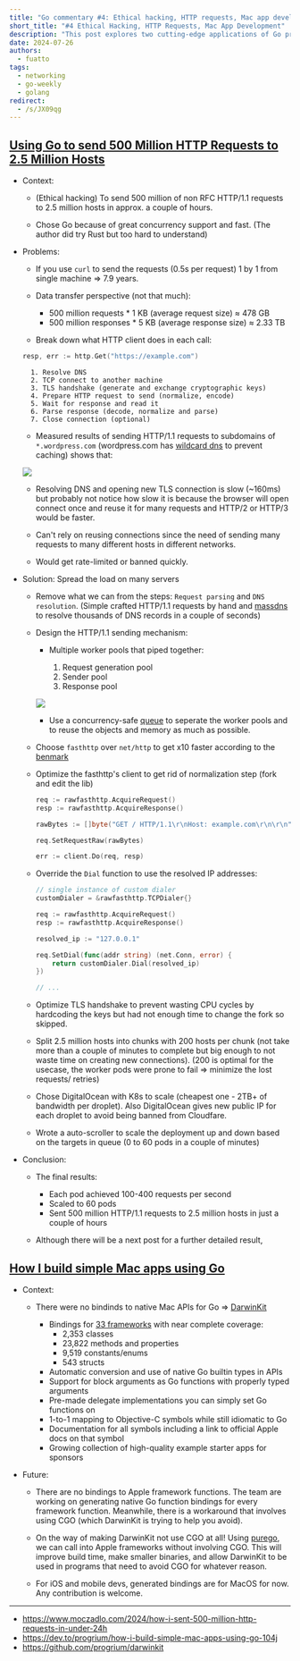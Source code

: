 ```yaml
---
title: "Go commentary #4: Ethical hacking, HTTP requests, Mac app development"
short_title: "#4 Ethical Hacking, HTTP Requests, Mac App Development"
description: "This post explores two cutting-edge applications of Go programming. First, it details an ethical hacking project that successfully sent 500 million HTTP requests to 2.5 million hosts using Go's concurrency features and custom optimizations. The article then introduces DarwinKit, a powerful Go library for creating native Mac applications without Objective-C or Swift. Both examples demonstrate Go's versatility in handling high-performance networking tasks and cross-platform development, showcasing its potential for complex, scalable projects in cybersecurity and application development."
date: 2024-07-26
authors:
  - fuatto
tags:
  - networking
  - go-weekly
  - golang
redirect:
  - /s/JX09qg
---
```


## [Using Go to send 500 Million HTTP Requests to 2.5 Million Hosts](https://www.moczadlo.com/2024/how-i-sent-500-million-http-requests-in-under-24h)

- Context:

  - (Ethical hacking) To send 500 million of non RFC HTTP/1.1 requests to 2.5 million hosts in approx. a couple of hours.

  - Chose Go because of great concurrency support and fast. (The author did try Rust but too hard to understand)

- Problems:

  - If you use `curl` to send the requests (0.5s per request) 1 by 1 from single machine => 7.9 years.

  - Data transfer perspective (not that much):

    - 500 million requests \* 1 KB (average request size) ≈ 478 GB
    - 500 million responses \* 5 KB (average response size) ≈ 2.33 TB

  - Break down what HTTP client does in each call:

  ```go
  resp, err := http.Get("https://example.com")
  ```

        1. Resolve DNS
        2. TCP connect to another machine
        3. TLS handshake (generate and exchange cryptographic keys)
        4. Prepare HTTP request to send (normalize, encode)
        5. Wait for response and read it
        6. Parse response (decode, normalize and parse)
        7. Close connection (optional)

  - Measured results of sending HTTP/1.1 requests to subdomains of `*.wordpress.com` (wordpress.com has [wildcard dns](https://en.wikipedia.org/wiki/Wildcard_DNS_record) to prevent caching) shows that:

  ![](assets/http-request-timings.webp)

  - Resolving DNS and opening new TLS connection is slow (~160ms) but probably not notice how slow it is because the browser will open connect once and reuse it for many requests and HTTP/2 or HTTP/3 would be faster.

  - Can't rely on reusing connections since the need of sending many requests to many different hosts in different networks.

  - Would get rate-limited or banned quickly.

- Solution: Spread the load on many servers

  - Remove what we can from the steps: `Request parsing` and `DNS resolution`. (Simple crafted HTTP/1.1 requests by hand and [massdns](https://github.com/blechschmidt/massdns) to resolve thousands of DNS records in a couple of seconds)

  - Design the HTTP/1.1 sending mechanism:

    - Multiple worker pools that piped together:

      1. Request generation pool
      2. Sender pool
      3. Response pool

    ![](assets/cannon-diagram.webp)

    - Use a concurrency-safe [queue](https://github.com/enriquebris/goconcurrentqueue) to seperate the worker pools and to reuse the objects and memory as much as possible.

  - Choose `fasthttp` over `net/http` to get x10 faster according to the [benmark](https://github.com/valyala/fasthttp?tab=readme-ov-file#http-client-comparison-with-nethttp)

  - Optimize the fasthttp's client to get rid of normalization step (fork and edit the lib)

    ```go
    req := rawfasthttp.AcquireRequest()
    resp := rawfasthttp.AcquireResponse()

    rawBytes := []byte("GET / HTTP/1.1\r\nHost: example.com\r\n\r\n")

    req.SetRequestRaw(rawBytes)

    err := client.Do(req, resp)
    ```

  - Override the `Dial` function to use the resolved IP addresses:

    ```go
    // single instance of custom dialer
    customDialer = &rawfasthttp.TCPDialer{}

    req := rawfasthttp.AcquireRequest()
    resp := rawfasthttp.AcquireResponse()

    resolved_ip := "127.0.0.1"

    req.SetDial(func(addr string) (net.Conn, error) {
        return customDialer.Dial(resolved_ip)
    })

    // ...
    ```

  - Optimize TLS handshake to prevent wasting CPU cycles by hardcoding the keys but had not enough time to change the fork so skipped.

  - Split 2.5 million hosts into chunks with 200 hosts per chunk (not take more than a couple of minutes to complete but big enough to not waste time on creating new connections). (200 is optimal for the usecase, the worker pods were prone to fail => minimize the lost requests/ retries)

  - Chose DigitalOcean with K8s to scale (cheapest one - 2TB+ of bandwidth per droplet). Also DigitalOcean gives new public IP for each droplet to avoid being banned from Cloudfare.

  - Wrote a auto-scroller to scale the deployment up and down based on the targets in queue (0 to 60 pods in a couple of minutes)

- Conclusion:

  - The final results:

    - Each pod achieved 100-400 requests per second
    - Scaled to 60 pods
    - Sent 500 million HTTP/1.1 requests to 2.5 million hosts in just a couple of hours

  - Although there will be a next post for a further detailed result,

## [How I build simple Mac apps using Go](https://dev.to/progrium/how-i-build-simple-mac-apps-using-go-104j)

- Context:

  - There were no bindinds to native Mac APIs for Go => [DarwinKit](https://github.com/progrium/darwinkit)

    - Bindings for [33 frameworks](https://pkg.go.dev/github.com/progrium/darwinkit/macos@main#section-directories) with near complete coverage:
      - 2,353 classes
      - 23,822 methods and properties
      - 9,519 constants/enums
      - 543 structs
    - Automatic conversion and use of native Go builtin types in APIs
    - Support for block arguments as Go functions with properly typed arguments
    - Pre-made delegate implementations you can simply set Go functions on
    - 1-to-1 mapping to Objective-C symbols while still idiomatic to Go
    - Documentation for all symbols including a link to official Apple docs on that symbol
    - Growing collection of high-quality example starter apps for sponsors

- Future:

  - There are no bindings to Apple framework functions. The team are working on generating native Go function bindings for every framework function. Meanwhile, there is a workaround that involves using CGO (which DarwinKit is trying to help you avoid).

  - On the way of making DarwinKit not use CGO at all! Using [purego](https://github.com/ebitengine/purego), we can call into Apple frameworks without involving CGO. This will improve build time, make smaller binaries, and allow DarwinKit to be used in programs that need to avoid CGO for whatever reason.

  - For iOS and mobile devs, generated bindings are for MacOS for now. Any contribution is welcome.

---

- https://www.moczadlo.com/2024/how-i-sent-500-million-http-requests-in-under-24h
- https://dev.to/progrium/how-i-build-simple-mac-apps-using-go-104j
- https://github.com/progrium/darwinkit
